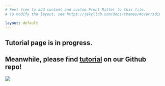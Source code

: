 ```yaml
---
# Feel free to add content and custom Front Matter to this file.
# To modify the layout, see https://jekyllrb.com/docs/themes/#overriding-theme-defaults

layout: default
---
```


## Tutorial page is in progress. 
## Meanwhile, please find [tutorial](https://github.com/CompEpigen/methylbert/tree/main/tutorials) on our Github repo! 

![](/assets/img/introduction_methylbert.png)